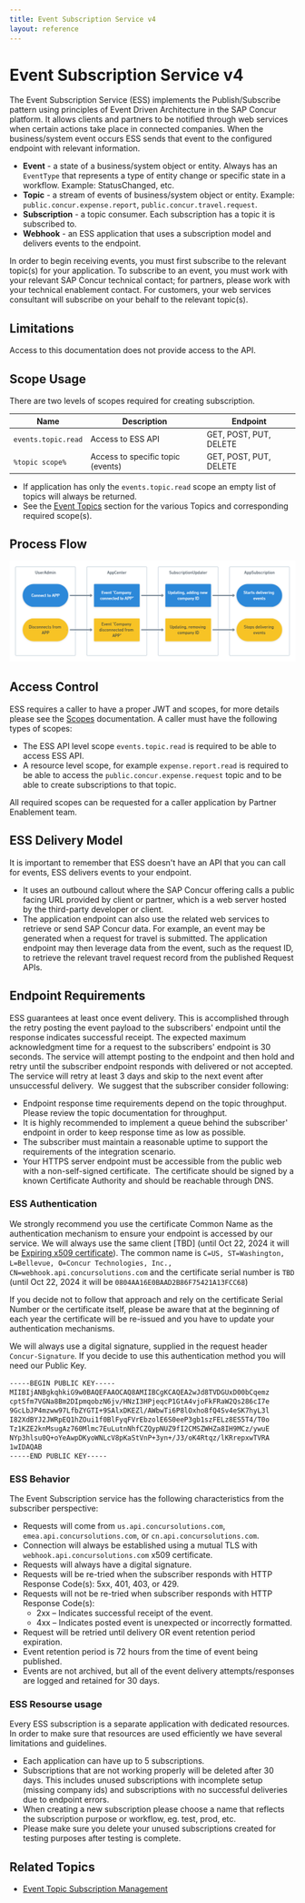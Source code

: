 ```yaml
---
title: Event Subscription Service v4
layout: reference
---
```


# Event Subscription Service v4

The Event Subscription Service (ESS) implements the Publish/Subscribe pattern using principles of Event Driven Architecture in the SAP Concur platform. It allows clients and partners to be notified through web services when certain actions take place in connected companies. When the business/system event occurs ESS sends that event to the configured endpoint with relevant information.

* **Event** - a state of a business/system object or entity. Always has an `EventType` that represents a type of entity change or specific state in a workflow. Example: StatusChanged, etc.
* **Topic** - a stream of events of business/system object or entity. Example: `public.concur.expense.report`, `public.concur.travel.request`.
* **Subscription** - a topic consumer. Each subscription has a topic it is subscribed to.  
* **Webhook** - an ESS application that uses a subscription model and delivers events to the endpoint.

In order to begin receiving events, you must first subscribe to the relevant topic(s) for your application. To subscribe to an event, you must work with your relevant SAP Concur technical contact; for partners, please work with your technical enablement contact. For customers, your web services consultant will subscribe on your behalf to the relevant topic(s).

## Limitations

Access to this documentation does not provide access to the API.

## Scope Usage <a name="scope-usage"></a>

There are two levels of scopes required for creating subscription.

Name                | Description                       | Endpoint       
------------------- | --------------------------------- | ----------------------
`events.topic.read` | Access to ESS API                 | GET, POST, PUT, DELETE
`%topic scope%`     | Access to specific topic (events) | GET, POST, PUT, DELETE

* If application has only the `events.topic.read` scope an empty list of topics will always be returned.
* See the [Event Topics](https://developer.concur.com/event-topics/) section for the various Topics and corresponding required scope(s).

## Process Flow <a name="process-flow"></a>

![Process flow for ESS](./ess-process-flow.png)

## Access Control <a name="access-control"></a>

ESS requires a caller to have a proper JWT and scopes, for more details please see the [Scopes](/api-reference/authentication/scopes.html) documentation. A caller must have the following types of scopes:

* The ESS API level scope `events.topic.read` is required to be able to access ESS API.
* A resource level scope, for example `expense.report.read` is required to be able to access the `public.concur.expense.request` topic and to be able to create subscriptions to that topic.

All required scopes can be requested for a caller application by Partner Enablement team.

## ESS Delivery Model <a name="ess-delivery"></a>

It is important to remember that ESS doesn't have an API that you can call for events, ESS delivers events to your endpoint.

* It uses an outbound callout where the SAP Concur offering calls a public facing URL provided by client or partner, which is a web server hosted by the third-party developer or client.
* The application endpoint can also use the related web services to retrieve or send SAP Concur data. For example, an event may be generated when a request for travel is submitted. The application endpoint may then leverage data from the event, such as the request ID, to retrieve the relevant travel request record from the published Request APIs.

## Endpoint Requirements <a name="endpoint-requirements"></a>

ESS guarantees at least once event delivery. This is accomplished through the retry posting the event payload to the subscribers' endpoint until the response indicates successful receipt. The expected maximum acknowledgment time for a request to the subscribers' endpoint is 30 seconds. The service will attempt posting to the endpoint and then hold and retry until the subscriber endpoint responds with delivered or not accepted. The service will retry at least 3 days and skip to the next event after unsuccessful delivery.  We suggest that the subscriber consider following:

* Endpoint response time requirements depend on the topic throughput. Please review the topic documentation for throughput.
* It is highly recommended to implement a queue behind the subscriber' endpoint in order to keep response time as low as possible.
* The subscriber must maintain a reasonable uptime to support the requirements of the integration scenario.
* Your HTTPS server endpoint must be accessible from the public web with a non-self-signed certificate.  The certificate should be signed by a known Certificate Authority and should be reachable through DNS.

### ESS Authentication <a name="ess-authentication"></a>

We strongly recommend you use the certificate Common Name as the authentication mechanism to ensure your endpoint is accessed by our service. We will always use the same client [TBD]  (until Oct 22, 2024 it will be [Expiring x509 certificate](./2024.webhook.api.concursolutions.com.pem)). The common name is `C=US, ST=Washington, L=Bellevue, O=Concur Technologies, Inc., CN=webhook.api.concursolutions.com` and the certificate serial number is `TBD` (until Oct 22, 2024 it will be `0804AA16E0BAAD2B86F75421A13FCC68`)

If you decide not to follow that approach and rely on the certificate Serial Number or the certificate itself, please be aware that at the beginning of each year the certificate will be re-issued and you have to update your authentication mechanisms.

We will always use a digital signature, supplied in the request header `Concur-Signature`. If you decide to use this authentication method you will need our Public Key.

```
-----BEGIN PUBLIC KEY-----
MIIBIjANBgkqhkiG9w0BAQEFAAOCAQ8AMIIBCgKCAQEA2wJd8TVDGUxD00bCqemz
cptSfm7VGNa8Bm2DIpmqobzN6jv/HNzI3HPjeqcP1GtA4vjoFkFRaW2Qs286cI7e
9GcLbJP4mzww97LfbZYGTI+9SAlxDKEZl/AWbwTi6P8lOxho8fQ4Sv4eSK7hyL3l
I82XdBYJ2JWRpEQ1hZOui1f0BlFyqFVrEbzolE6S0eeP3gb1szFELz8ES5T4/T0o
Tz1KZE2knMsugAz760Mlmc7EuLutnNhfCZQypNUZ9fI2CMSZWHZa8IH9MCz/ywuE
NYp3hlsu0Q+oYeAwpDKyoWNLcV8pKaStVnP+3yn+/J3/oK4Rtqz/lKRrepxwTVRA
1wIDAQAB
-----END PUBLIC KEY-----
```

### ESS Behavior<a name="ess-behavior"></a>

The Event Subscription service has the following characteristics from the subscriber perspective:

* Requests will come from `us.api.concursolutions.com`, `emea.api.concursolutions.com`, or `cn.api.concursolutions.com`.
* Connection will always be established using a mutual TLS with `webhook.api.concursolutions.com` x509 certificate.
* Requests will always have a digital signature.
* Requests will be re-tried when the subscriber responds with HTTP Response Code(s): 5xx, 401, 403, or 429.
* Requests will not be re-tried when subscriber responds with HTTP Response Code(s):
  * 2xx – Indicates successful receipt of the event.
  * 4xx – Indicates posted event is unexpected or incorrectly formatted.
* Request will be retried until delivery OR event retention period expiration.
* Event retention period is 72 hours from the time of event being published.
* Events are not archived, but all of the event delivery attempts/responses are logged and retained for 30 days.

### ESS Resourse usage<a name="ess-resources"></a>

Every ESS subscription is a separate application with dedicated resources. In order to make sure that resources are used efficiently we have several limitations and guidelines.

* Each application can have up to 5 subscriptions.
* Subscriptions that are not working properly will be deleted after 30 days. This includes unused subscriptions with incomplete setup (missing company ids) and subscriptions with no successful deliveries due to endpoint errors.
* When creating a new subscription please choose a name that reflects the subscription purpose or workflow, eg. test, prod, etc.
* Please make sure you delete your unused subscriptions created for testing purposes after testing is complete.

## Related Topics

* [Event Topic Subscription Management](/event-topics/index.html)
